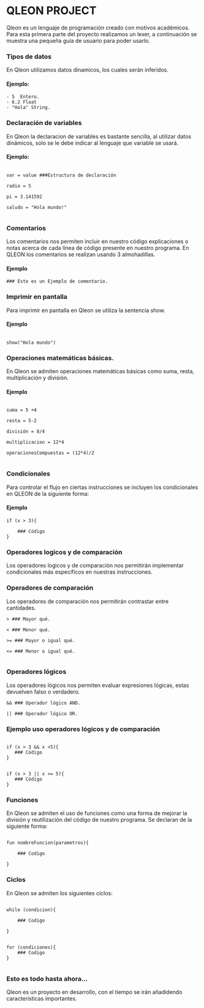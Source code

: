 
# QLEON PROJECT

Qleon es un lenguaje de programación creado con motivos académicos.
Para esta primera parte del proyecto realizamos un lexer, a continuación se muestra una pequeña guía de usuario para poder usarlo.

### Tipos de datos

En Qleon utilizamos datos dinamicos, los cuales serán inferidos.

#### Ejemplo:

```
- 5  Entero.
- 6.2 Float
- "Hola" String.
```

### Declaración de variables

En Qleon la declaracion de variables es bastante sencilla, al utilizar datos dinámicos, solo se le debe indicar al lenguaje que variable se usará.


#### Ejemplo:

```

var = value ###Estructura de declaración

radio = 5

pi = 3.141592

saludo = "Hola mundo!"


```


### Comentarios

Los comentarios nos permiten incluir en nuestro código explicaciones o notas acerca de cada línea de código presente en nuestro programa.
En QLEON los comentarios se realizan usando 3 almohadillas.

#### Ejemplo

```
### Este es un Ejemplo de comentario.

```


### Imprimir en pantalla


Para imprimir en pantalla en Qleon se utiliza la sentencia show.

#### Ejemplo

```

show("Hola mundo")

```


### Operaciones matemáticas básicas.

En Qleon se admiten operaciones matemáticas básicas como suma, resta, multiplicación y división.


#### Ejemplo

```

suma = 5 +4

resta = 5-2

división = 8/4

multiplicacion = 12*4

operacionesCompuestas = (12*4)/2


```


### Condicionales

Para controlar el flujo en ciertas instrucciones se incluyen los condicionales en QLEON de la siguiente forma:


#### Ejemplo

```
if (x > 3){

    ### Código
}
```


### Operadores logicos y de comparación

Los operadores logicos y de comparación nos permitirán implementar condicionales más específicos en nuestras instrucciones.


### Operadores de comparación

Los operadores de comparación nos permitirán contrastar entre cantidades. 


```
> ### Mayor qué.

< ### Menor qué.

>= ### Mayor o igual qué.

<= ### Menor o igual qué.


```

### Operadores lógicos

Los operadores lógicos nos permiten evaluar expresiones lógicas, estas devuelven falso o verdadero.


```
&& ### Operador lógico AND.

|| ### Operador lógico OR.

```


### Ejemplo uso operadores lógicos y de comparación

```

if (x > 3 && x <5){
   ### Código
}


if (x > 3 || x >= 5){
   ### Código
}

```


### Funciones

En Qleon se admiten el uso de funciones como una forma de mejorar la división y reutilización del código de nuestro programa. Se declaran de la siguiente forma:

```

fun nombreFuncion(parametros){

    ### Codigo

}

```


### Ciclos

En Qleon se admiten los siguientes ciclos:


```

while (condicion){

    ### Codigo

}


for (condiciones){
    ### Codigo
}


```


### Esto es todo hasta ahora...

Qleon es un proyecto en desarrollo, con el tiempo se irán añadidendo características importantes.
